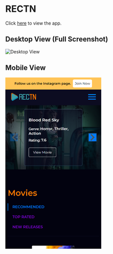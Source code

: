 # RECTN

Click [here](https://rectn.herokuapp.com/) to view the app.

## Desktop View (Full Screenshot)

<img src="/Screenshots/Desktop.png" alt="Desktop View" width="2652" />

## Mobile View

<img src="/Screenshots/Mobile.png" alt="Mobile View" width="300" />
